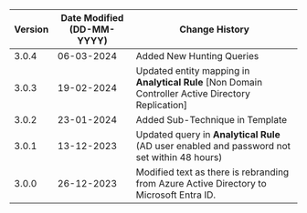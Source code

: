 | **Version** | **Date Modified (DD-MM-YYYY)** | **Change History**                                                                         |
|-------------|--------------------------------|--------------------------------------------------------------------------------------------|
| 3.0.4       | 06-03-2024                     | Added New Hunting Queries
| 3.0.3       | 19-02-2024                     | Updated entity mapping in 	**Analytical Rule** [Non Domain Controller Active Directory Replication]														|
| 3.0.2       | 23-01-2024                     | Added Sub-Technique in Template															|
| 3.0.1       | 13-12-2023                     | Updated query in **Analytical Rule** (AD user enabled and password not set within 48 hours)|
| 3.0.0       | 26-12-2023                     | Modified text as there is rebranding from Azure Active Directory to Microsoft Entra ID.                   |                             
         
                                                                                                                 
